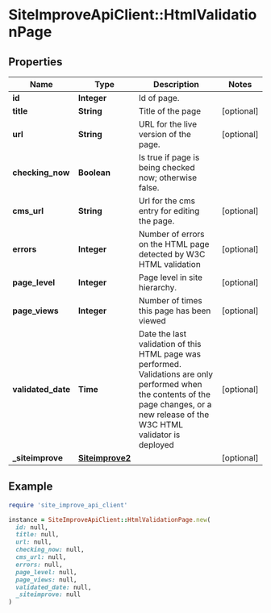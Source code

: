 # SiteImproveApiClient::HtmlValidationPage

## Properties

| Name | Type | Description | Notes |
| ---- | ---- | ----------- | ----- |
| **id** | **Integer** | Id of page. |  |
| **title** | **String** | Title of the page | [optional] |
| **url** | **String** | URL for the live version of the page. | [optional] |
| **checking_now** | **Boolean** | Is true if page is being checked now; otherwise false. |  |
| **cms_url** | **String** | Url for the cms entry for editing the page. | [optional] |
| **errors** | **Integer** | Number of errors on the HTML page detected by W3C HTML validation | [optional] |
| **page_level** | **Integer** | Page level in site hierarchy. | [optional] |
| **page_views** | **Integer** | Number of times this page has been viewed | [optional] |
| **validated_date** | **Time** | Date the last validation of this HTML page was performed. Validations are only performed when the contents of the page changes, or a new release of the W3C HTML validator is deployed | [optional] |
| **_siteimprove** | [**Siteimprove2**](Siteimprove2.md) |  | [optional] |

## Example

```ruby
require 'site_improve_api_client'

instance = SiteImproveApiClient::HtmlValidationPage.new(
  id: null,
  title: null,
  url: null,
  checking_now: null,
  cms_url: null,
  errors: null,
  page_level: null,
  page_views: null,
  validated_date: null,
  _siteimprove: null
)
```

